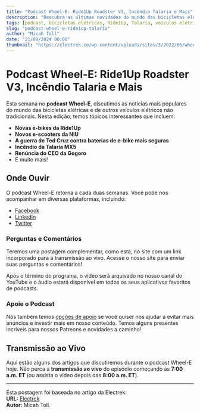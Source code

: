 ```yaml
---
title: "Podcast Wheel-E: Ride1Up Roadster V3, Incêndio Talaria e Mais"
description: "Descubra as últimas novidades do mundo das bicicletas elétricas e veículos não tradicionais no podcast Wheel-E."
tags: [podcast, bicicletas elétricas, Ride1Up, Talaria, veículos elétricos]
slug: "podcast-wheel-e-ride1up-talaria"
author: "Micah Toll"
date: "21/09/2024 00:08"
thumbnail: "https://electrek.co/wp-content/uploads/sites/3/2022/05/wheel-e-podcast.jpg?quality=82&strip=all&w=1600"
---
```


# Podcast Wheel-E: Ride1Up Roadster V3, Incêndio Talaria e Mais

Esta semana no **podcast Wheel-E**, discutimos as notícias mais populares do mundo das bicicletas elétricas e de outros veículos elétricos não tradicionais. Nesta edição, temos tópicos interessantes que incluem:

- **Novas e-bikes da Ride1Up**
- **Novos e-scooters da NIU**
- **A guerra de Ted Cruz contra baterias de e-bike mais seguras**
- **Incêndio da Talaria MX5**
- **Renúncia do CEO da Gogoro**
- E muito mais!

## Onde Ouvir

O podcast Wheel-E retorna a cada duas semanas. Você pode nos acompanhar em diversas plataformas, incluindo:

- [Facebook](#)
- [LinkedIn](#)
- [Twitter](#)

### Perguntas e Comentários

Teremos uma postagem complementar, como esta, no site com um link incorporado para a transmissão ao vivo. Acesse o nosso site para enviar suas perguntas e comentários!

Após o término do programa, o vídeo será arquivado no nosso canal do YouTube e o áudio estará disponível em todos os seus aplicativos favoritos de podcasts.

### Apoie o Podcast

Nós também temos [opções de apoio](#) se você quiser nos ajudar a evitar mais anúncios e investir mais em nosso conteúdo. Temos alguns presentes incríveis para nossos Patreons e novidades a caminho!

## Transmissão ao Vivo

Aqui estão alguns dos artigos que discutiremos durante o podcast Wheel-E hoje. Não perca a **transmissão ao vivo** do episódio começando às **7:00 a.m. ET** (ou assista o vídeo depois das **8:00 a.m. ET**).

---

Esta postagem foi baseada no artigo da Electrek:  
**URL:** [Electrek](https://electrek.co/2024/09/20/wheel-e-podcast-ride1up-roadster-v3-talaria-fire-and-more/)  
**Autor:** Micah Toll.